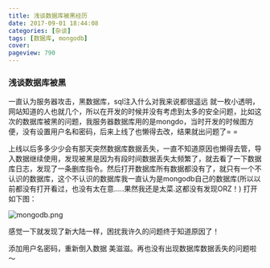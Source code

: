 ```yaml
---
title: 浅谈数据库被黑经历
date: 2017-09-01 18:44:08
categories: [杂谈]
tags: [数据库, mongodb]
cover: 
pageview: 790
---
```


### 浅谈数据库被黑

一直认为服务器攻击，黑数据库，sql注入什么对我来说都很遥远 就一枚小透明，网站知道的人也就几个，所以在开发的时候并没有考虑到太多的安全问题，比如这次的数据库被黑的问题，我服务器数据库用的是mongdo，当时开发的时候图方便，没有设置用户名和密码，后来上线了也懒得去改，结果就出问题了= =

上线以后多多少少会有那天突然数据库数据丢失，一直不知道原因也懒得去管，导入数据继续使用，发现被黑是因为有段时间数据丢失太频繁了，就去看了一下数据库日志，发现了一条删库指令。然后打开数据库所有数据都没有了，就只有一个不认识的数据库，这个不认识的数据库我一直认为是mongodb自己的数据库(所以以前都没有打开看过，也没有太在意.....果然我还是太菜.这都没有发现ORZ！) 打开如下图：

![mongodb.png](https://qiniu.sukoshi.xyz/mongodb.png)

感觉一下就发现了新大陆一样，困扰我许久的问题终于知道原因了！

添加用户名密码，重新倒入数据 美滋滋。再也没有出现数据库数据丢失的问题啦～



